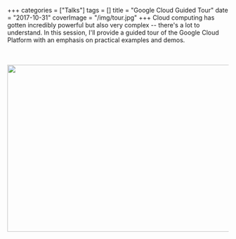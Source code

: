 +++
categories = ["Talks"]
tags = []
title = "Google Cloud Guided Tour"
date = "2017-10-31"
coverImage = "/img/tour.jpg"
+++
Cloud computing has gotten incredibly powerful but also very complex -- there's a lot to understand. In this session, I'll provide a guided tour of the Google Cloud Platform with an emphasis on practical examples and demos.
<!--more-->
<br><br>
<a href="https://bit.ly/mco-tour"><img loading="lazy" src="/img/mco-tour.png" width="640" height="380"></img></a>
